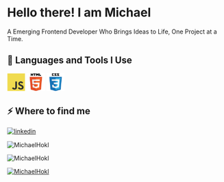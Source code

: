<h1>Hello there! I am Michael</h1>
<p>A Emerging Frontend Developer Who Brings Ideas to Life, One Project at a Time.</p>
<h2>🚀 Languages and Tools I Use</h2>
<p><a target="_blank" href="https://raw.githubusercontent.com/devicons/devicon/master/icons/javascript/javascript-original.svg" style="display: inline-block;"><img src="https://raw.githubusercontent.com/devicons/devicon/master/icons/javascript/javascript-original.svg" alt="javascript" width="42" height="42" /></a>
<a target="_blank" href="https://raw.githubusercontent.com/devicons/devicon/master/icons/html5/html5-original-wordmark.svg" style="display: inline-block;"><img src="https://raw.githubusercontent.com/devicons/devicon/master/icons/html5/html5-original-wordmark.svg" alt="html5" width="42" height="42" /></a>
<a target="_blank" href="https://raw.githubusercontent.com/devicons/devicon/master/icons/css3/css3-original-wordmark.svg" style="display: inline-block;"><img src="https://raw.githubusercontent.com/devicons/devicon/master/icons/css3/css3-original-wordmark.svg" alt="css3" width="42" height="42" /></a></p>
<h2>⚡️ Where to find me</h2>
<p><a target="_blank" href="https://www.linkedin.com/in/michaehokl" style="display: inline-block;"><img src="https://img.shields.io/badge/linkedin-logo?style=for-the-badge&logo=linkedin&logoColor=white&color=%230a77b6" alt="linkedin" /></a></p>
<p><img align="center" src="https://github-readme-stats.vercel.app/api?username=MichaelHokl&show_icons=true&locale=en" alt="MichaelHokl" /></p>
<p><img src="https://github-readme-stats.vercel.app/api/top-langs?username=MichaelHokl&show_icons=true&locale=en&layout=compact" alt="MichaelHokl" /></p>
<p><a href="https://github.com/ryo-ma/github-profile-trophy"><img src="https://github-profile-trophy.vercel.app/?username=MichaelHokl" alt="MichaelHokl" /></a></p>

